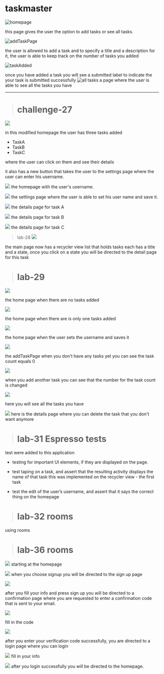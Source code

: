 # taskmaster

![homepage](screenshots/homepage.jpg)

this page gives the user the option to add tasks or see all tasks. 


![addTaskPage](screenshots/addTaskpage.jpg)

the user is allowed to add a task and to specify a title and a description for it, the user is able to keep track on the number of tasks you added 


![taskAdded](screenshots/taskadded.jpg)

once you have added a task you will see a submitted label to indicate the your task is submitted successfully
![all tasks](screenshots/alltasks.jpg)
a page where the user is able to see all the tasks you have 

_____________________________

># challenge-27 

![](screenshots/homepage27.jpg)


in this modified homepage the user has three tasks added
 - TaskA
 - TaskB
 - TaskC 

 where the user can click on them and see their details 

 it also has a new button that takes the user to the settings page where the user can enter his username. 


![](screenshots/hompage2.027.jpg) 
the homepage with the user's username. 




![](screenshots/settengspage27.jpg) 
the settings page where the user is able to set his user name and save it. 


![](screenshots/taskA27.jpg)
the details page for task A 

![](screenshots/taskB27.jpg)
the details page for task B 


![](screenshots/taskC27.jpg)
the details page for task C  


> lab-28 
![](screenshots/lab-28A.jpg)
 
 the main page now has a recycler view list 
 that holds tasks each has a title and a state, once you click on a state you will be directed to the detail page for this task 


 > # lab-29 

![](screenshots/hompepage-withoutAnyTasks29.jpg)

 the home page when there are no tasks added 

![](screenshots/homepage-29.jpg)

the home page when there are is only one tasks added

![](screenshots/homePageWhenYouSaveUserName29.jpg)

the home page when the user sets the username and saves it 

![](screenshots/addTaskPage-29.jpg)

 the addTaskPage when you don't have any tasks yet 
 you can see the task count equals 0 

 
![](screenshots/addTaskPageWhenYouAddASecondTask29.jpg)

when you add another task you can see that the number for the task count is changed 

![](screenshots/allTasksPage29.jpg)

here you will see all the tasks you have 


![](screenshots/deleteTask29.jpg)
here is the details page where you can delete the task that you don't want anymore 


> # lab-31 Espresso tests 

test were added to this application
- testing for important UI elements, if they are displayed on the page.

-  test taping on a task, and assert that the resulting activity displays the name of that task
this was implemented on the recycler view - the first task 

-  test the edit of the user’s username, and assert that it says the correct thing on the homepage




> # lab-32 rooms
using rooms 



> # lab-36 rooms

![](screenshots/1-home.jpg.jpg)
starting at the homepage 

![](screenshots/2-signup.jpg)
when you choose signup 
you will be directed to the sign up page 

![](screenshots/3-waitingforcode.jpg)

after you fill your info and press sign up  you will be directed to a confirmation page where you are requested to enter a confirmation code that is sent to your email.  


![](screenshots/4-code.jpg)

fill in the code 


![](screenshots/5-login.jpg)

after you enter your verification code successfully, you are directed to a login page where you can login 


![](screenshots/5-blogin.jpg)
fill in your info 


![](screenshots/6-backtohome.jpg)
after you login successfully you will be directed to the homepage. 





















